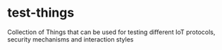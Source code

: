 # test-things
Collection of Things that can be used for testing different IoT protocols, security mechanisms and interaction styles
